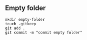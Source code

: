 ## Empty folder

`mkdir empty-folder`  
`touch .gitkeep`  
`git add .`  
`git commit -m "commit empty folder"`  


